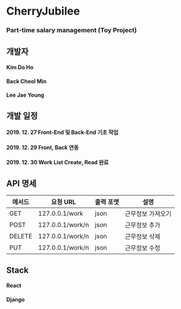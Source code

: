 # CherryJubilee

### Part-time salary management (Toy Project)


## 개발자
####  Kim Do Ho
####  Back Cheol Min
####  Lee Jae Young


## 개발 일정

#### 2019. 12. 27 Front-End 및 Back-End 기초 작업
#### 2019. 12. 29 Front, Back 연동 
#### 2019. 12. 30 Work List Create, Read 완료

## API 명세

|메서드|요청 URL|출력 포맷|설명|
|------|---|---|---|
|GET|127.0.0.1/work|json|근무정보 가져오기|
|POST|127.0.0.1/work/n|json|근무정보 추가|
|DELETE|127.0.0.1/work/n|json|근무정보 삭제|
|PUT|127.0.0.1/work/n|json|근무정보 수정|

## Stack
#### React
#### Django
